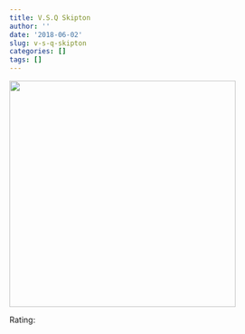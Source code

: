 ```yaml
---
title: V.S.Q Skipton
author: ''
date: '2018-06-02'
slug: v-s-q-skipton
categories: []
tags: []
---
```



<img src="/img/vsq.jpg" width ="400">

Rating: